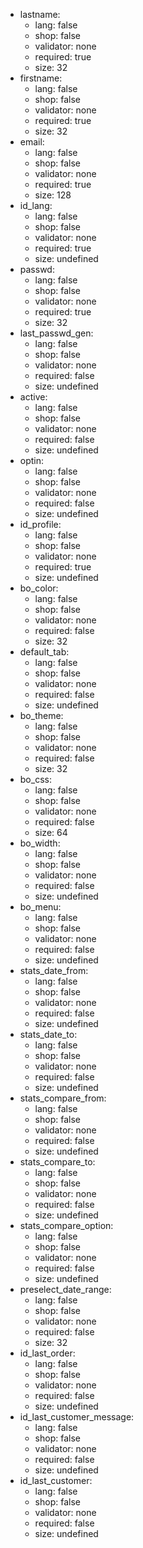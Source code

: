  * lastname:
    * lang: false
    * shop: false
    * validator: none
    * required: true
    * size: 32
 * firstname:
    * lang: false
    * shop: false
    * validator: none
    * required: true
    * size: 32
 * email:
    * lang: false
    * shop: false
    * validator: none
    * required: true
    * size: 128
 * id_lang:
    * lang: false
    * shop: false
    * validator: none
    * required: true
    * size: undefined
 * passwd:
    * lang: false
    * shop: false
    * validator: none
    * required: true
    * size: 32
 * last_passwd_gen:
    * lang: false
    * shop: false
    * validator: none
    * required: false
    * size: undefined
 * active:
    * lang: false
    * shop: false
    * validator: none
    * required: false
    * size: undefined
 * optin:
    * lang: false
    * shop: false
    * validator: none
    * required: false
    * size: undefined
 * id_profile:
    * lang: false
    * shop: false
    * validator: none
    * required: true
    * size: undefined
 * bo_color:
    * lang: false
    * shop: false
    * validator: none
    * required: false
    * size: 32
 * default_tab:
    * lang: false
    * shop: false
    * validator: none
    * required: false
    * size: undefined
 * bo_theme:
    * lang: false
    * shop: false
    * validator: none
    * required: false
    * size: 32
 * bo_css:
    * lang: false
    * shop: false
    * validator: none
    * required: false
    * size: 64
 * bo_width:
    * lang: false
    * shop: false
    * validator: none
    * required: false
    * size: undefined
 * bo_menu:
    * lang: false
    * shop: false
    * validator: none
    * required: false
    * size: undefined
 * stats_date_from:
    * lang: false
    * shop: false
    * validator: none
    * required: false
    * size: undefined
 * stats_date_to:
    * lang: false
    * shop: false
    * validator: none
    * required: false
    * size: undefined
 * stats_compare_from:
    * lang: false
    * shop: false
    * validator: none
    * required: false
    * size: undefined
 * stats_compare_to:
    * lang: false
    * shop: false
    * validator: none
    * required: false
    * size: undefined
 * stats_compare_option:
    * lang: false
    * shop: false
    * validator: none
    * required: false
    * size: undefined
 * preselect_date_range:
    * lang: false
    * shop: false
    * validator: none
    * required: false
    * size: 32
 * id_last_order:
    * lang: false
    * shop: false
    * validator: none
    * required: false
    * size: undefined
 * id_last_customer_message:
    * lang: false
    * shop: false
    * validator: none
    * required: false
    * size: undefined
 * id_last_customer:
    * lang: false
    * shop: false
    * validator: none
    * required: false
    * size: undefined
